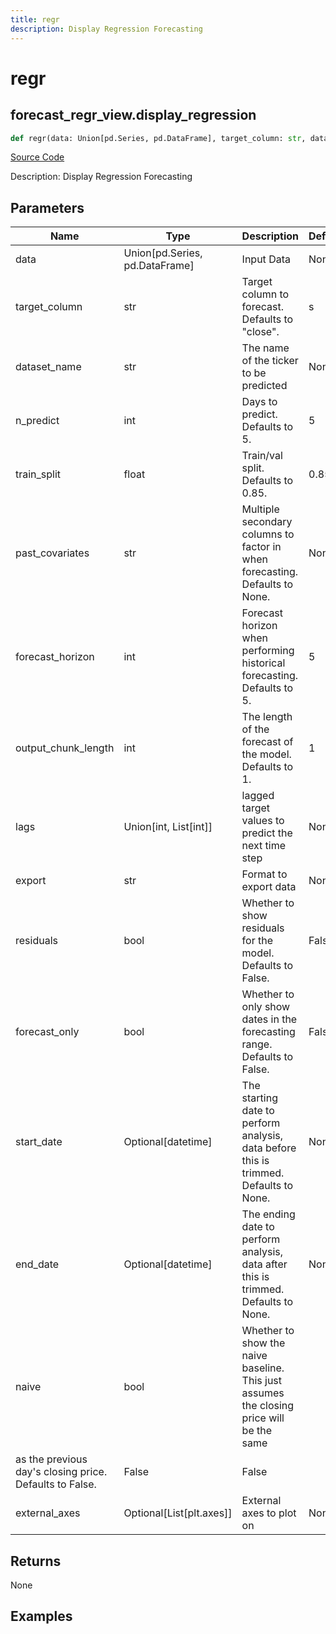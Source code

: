 ```yaml
---
title: regr
description: Display Regression Forecasting
---
```

# regr

## forecast_regr_view.display_regression

```python
def regr(data: Union[pd.Series, pd.DataFrame], target_column: str, dataset_name: str, n_predict: int, past_covariates: str, train_split: float, forecast_horizon: int, output_chunk_length: int, lags: Union[int, List[int]], export: str, residuals: bool, forecast_only: bool, start_date: Union[datetime.datetime, NoneType], end_date: Union[datetime.datetime, NoneType], naive: bool, explainability_raw: bool, export_pred_raw: bool, external_axes: Union[List[axes], NoneType]) -> None:
```
[Source Code](https://github.com/OpenBB-finance/OpenBBTerminal/tree/main/openbb_terminal/forecast/regr_view.py#L19)

Description: Display Regression Forecasting

## Parameters

| Name | Type | Description | Default | Optional |
| ---- | ---- | ----------- | ------- | -------- |
| data | Union[pd.Series, pd.DataFrame] | Input Data | None | False |
| target_column | str | Target column to forecast. Defaults to "close". | s | False |
| dataset_name | str | The name of the ticker to be predicted | None | False |
| n_predict | int | Days to predict. Defaults to 5. | 5 | False |
| train_split | float | Train/val split. Defaults to 0.85. | 0.85 | False |
| past_covariates | str | Multiple secondary columns to factor in when forecasting. Defaults to None. | None | False |
| forecast_horizon | int | Forecast horizon when performing historical forecasting. Defaults to 5. | 5 | False |
| output_chunk_length | int | The length of the forecast of the model. Defaults to 1. | 1 | False |
| lags | Union[int, List[int]] | lagged target values to predict the next time step | None | False |
| export | str | Format to export data | None | False |
| residuals | bool | Whether to show residuals for the model. Defaults to False. | False | False |
| forecast_only | bool | Whether to only show dates in the forecasting range. Defaults to False. | False | False |
| start_date | Optional[datetime] | The starting date to perform analysis, data before this is trimmed. Defaults to None. | None | False |
| end_date | Optional[datetime] | The ending date to perform analysis, data after this is trimmed. Defaults to None. | None | False |
| naive | bool | Whether to show the naive baseline. This just assumes the closing price will be the same
as the previous day's closing price. Defaults to False. | False | False |
| external_axes | Optional[List[plt.axes]] | External axes to plot on | None | False |

## Returns

None

## Examples

